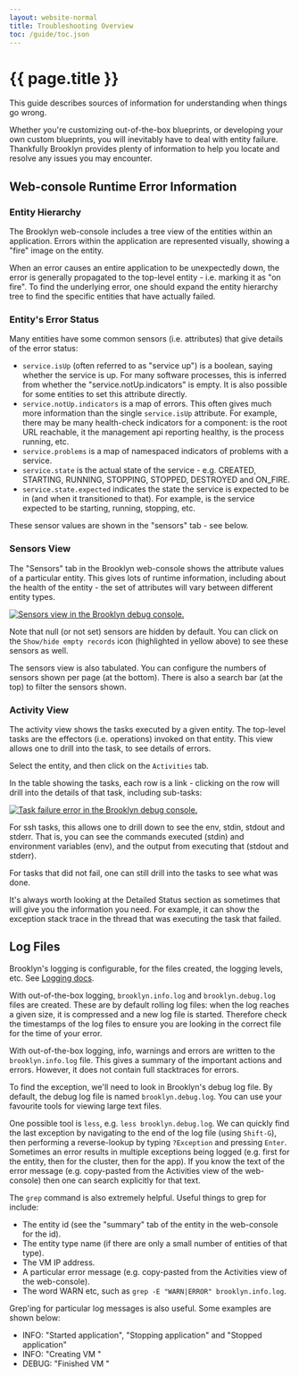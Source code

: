 ```yaml
---
layout: website-normal
title: Troubleshooting Overview
toc: /guide/toc.json
---
```

# {{ page.title }}

This guide describes sources of information for understanding when things go wrong.

Whether you're customizing out-of-the-box blueprints, or developing your own custom blueprints, you will
inevitably have to deal with entity failure. Thankfully Brooklyn provides plenty of information to help 
you locate and resolve any issues you may encounter.


## Web-console Runtime Error Information
 
### Entity Hierarchy

The Brooklyn web-console includes a tree view of the entities within an application. Errors within the
application are represented visually, showing a "fire" image on the entity.

When an error causes an entire application to be unexpectedly down, the error is generally propagated to the
top-level entity - i.e. marking it as "on fire". To find the underlying error, one should expand the entity
hierarchy tree to find the specific entities that have actually failed.


### Entity's Error Status

Many entities have some common sensors (i.e. attributes) that give details of the error status:

* `service.isUp` (often referred to as "service up") is a boolean, saying whether the service is up. For many 
  software processes, this is inferred from whether the "service.notUp.indicators" is empty. It is also
  possible for some entities to set this attribute directly.
* `service.notUp.indicators` is a map of errors. This often gives much more information than the single 
  `service.isUp` attribute. For example, there may be many health-check indicators for a component: 
  is the root URL reachable, it the management api reporting healthy, is the process running, etc.
* `service.problems` is a map of namespaced indicators of problems with a service.
* `service.state` is the actual state of the service - e.g. CREATED, STARTING, RUNNING, STOPPING, STOPPED, 
  DESTROYED and ON_FIRE.
* `service.state.expected` indicates the state the service is expected to be in (and when it transitioned to that).
  For example, is the service expected to be starting, running, stopping, etc.

These sensor values are shown in the "sensors" tab - see below.


### Sensors View

The "Sensors" tab in the Brooklyn web-console shows the attribute values of a particular entity.
This gives lots of runtime information, including about the health of the entity - the 
set of attributes will vary between different entity types.

[![Sensors view in the Brooklyn debug console.](images/jmx-sensors.png)](images/jmx-sensors-large.png)

Note that null (or not set) sensors are hidden by default. You can click on the `Show/hide empty records` 
icon (highlighted in yellow above) to see these sensors as well.

The sensors view is also tabulated. You can configure the numbers of sensors shown per page 
(at the bottom). There is also a search bar (at the top) to filter the sensors shown.


### Activity View

The activity view shows the tasks executed by a given entity. The top-level tasks are the effectors
(i.e. operations) invoked on that entity. This view allows one to drill into the task, to 
see details of errors.

Select the entity, and then click on the `Activities` tab.

In the table showing the tasks, each row is a link - clicking on the row will drill into the details of that task, 
including sub-tasks:

[![Task failure error in the Brooklyn debug console.](images/failed-task.png)](images/failed-task-large.png)

For ssh tasks, this allows one to drill down to see the env, stdin, stdout and stderr. That is, you can see the
commands executed (stdin) and environment variables (env), and the output from executing that (stdout and stderr). 

For tasks that did not fail, one can still drill into the tasks to see what was done.

It's always worth looking at the Detailed Status section as sometimes that will give you the information you need.
For example, it can show the exception stack trace in the thread that was executing the task that failed.


## Log Files

Brooklyn's logging is configurable, for the files created, the logging levels, etc. 
See [Logging docs](../logging.md).

With out-of-the-box logging, `brooklyn.info.log` and `brooklyn.debug.log` files are created. These are by default 
rolling log files: when the log reaches a given size, it is compressed and a new log file is started.
Therefore check the timestamps of the log files to ensure you are looking in the correct file for the 
time of your error.

With out-of-the-box logging, info, warnings and errors are written to the `brooklyn.info.log` file. This gives
a summary of the important actions and errors. However, it does not contain full stacktraces for errors.

To find the exception, we'll need to look in Brooklyn's debug log file. By default, the debug log file
is named `brooklyn.debug.log`. You can use your favourite tools for viewing large text files. 

One possible tool is `less`, e.g. `less brooklyn.debug.log`. We can quickly find the last exception 
by navigating to the end of the log file (using `Shift-G`), then performing a reverse-lookup by typing `?Exception` 
and pressing `Enter`. Sometimes an error results in multiple exceptions being logged (e.g. first for the
entity, then for the cluster, then for the app). If you know the text of the error message (e.g. copy-pasted
from the Activities view of the web-console) then one can search explicitly for that text.

The `grep` command is also extremely helpful. Useful things to grep for include:

* The entity id (see the "summary" tab of the entity in the web-console for the id).
* The entity type name (if there are only a small number of entities of that type). 
* The VM IP address.
* A particular error message (e.g. copy-pasted from the Activities view of the web-console).
* The word WARN etc, such as `grep -E "WARN|ERROR" brooklyn.info.log`.

Grep'ing for particular log messages is also useful. Some examples are shown below:

* INFO: "Started application", "Stopping application" and "Stopped application"
* INFO: "Creating VM "
* DEBUG: "Finished VM "
